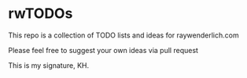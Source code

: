 # rwTODOs

This repo is a collection of TODO lists and ideas for raywenderlich.com

Please feel free to suggest your own ideas via pull request


This is my signature, KH.
